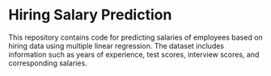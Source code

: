# Hiring Salary Prediction
This repository contains code for predicting salaries of employees based on hiring data using multiple linear regression. The dataset includes information such as years of experience, test scores, interview scores, and corresponding salaries. 
